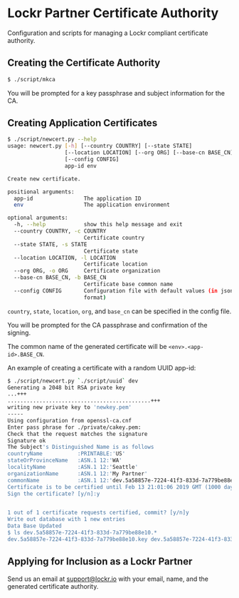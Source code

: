 # Lockr Partner Certificate Authority

Configuration and scripts for managing a Lockr compliant certificate
authority.

## Creating the Certificate Authority

```sh
$ ./script/mkca
```

You will be prompted for a key passphrase and subject information for
the CA.

## Creating Application Certificates

```sh
$ ./script/newcert.py --help
usage: newcert.py [-h] [--country COUNTRY] [--state STATE]
                  [--location LOCATION] [--org ORG] [--base-cn BASE_CN]
                  [--config CONFIG]
                  app-id env

Create new certificate.

positional arguments:
  app-id                The application ID
  env                   The application environment

optional arguments:
  -h, --help            show this help message and exit
  --country COUNTRY, -c COUNTRY
                        Certificate country
  --state STATE, -s STATE
                        Certificate state
  --location LOCATION, -l LOCATION
                        Certificate location
  --org ORG, -o ORG     Certificate organization
  --base-cn BASE_CN, -b BASE_CN
                        Certificate base common name
  --config CONFIG       Configuration file with default values (in json
                        format)
```

`country`, `state`, `location`, `org`, and `base_cn` can be specified
in the config file.

You will be prompted for the CA passphrase and confirmation of the
signing.

The common name of the generated certificate will be `<env>.<app-id>.BASE_CN`.

An example of creating a certificate with a random UUID app-id:

```sh
$ ./script/newcert.py `./script/uuid` dev
Generating a 2048 bit RSA private key
...+++
.............................................+++
writing new private key to 'newkey.pem'
-----
Using configuration from openssl-ca.cnf
Enter pass phrase for ./private/cakey.pem:
Check that the request matches the signature
Signature ok
The Subject's Distinguished Name is as follows
countryName           :PRINTABLE:'US'
stateOrProvinceName   :ASN.1 12:'WA'
localityName          :ASN.1 12:'Seattle'
organizationName      :ASN.1 12:'My Partner'
commonName            :ASN.1 12:'dev.5a58857e-7224-41f3-833d-7a779be88e10.my-partner.example.com'
Certificate is to be certified until Feb 13 21:01:06 2019 GMT (1000 days)
Sign the certificate? [y/n]:y


1 out of 1 certificate requests certified, commit? [y/n]y
Write out database with 1 new entries
Data Base Updated
$ ls dev.5a58857e-7224-41f3-833d-7a779be88e10.*
dev.5a58857e-7224-41f3-833d-7a779be88e10.key dev.5a58857e-7224-41f3-833d-7a779be88e10.pem
```

## Applying for Inclusion as a Lockr Partner

Send us an email at support@lockr.io with your email, name, and the
generated certificate authority.

